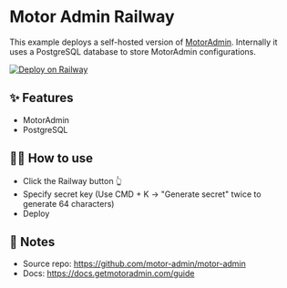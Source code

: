 # Motor Admin Railway

This example deploys a self-hosted version of [MotorAdmin](https://www.getmotoradmin.com/). Internally it uses a PostgreSQL database to store MotorAdmin configurations.

[![Deploy on Railway](https://railway.app/button.svg)](https://railway.app/new/template/hp9wr3?referralCode=DSdLCm)

## ✨ Features

- MotorAdmin
- PostgreSQL

## 💁‍♀️ How to use

- Click the Railway button 👆
- Specify secret key (Use CMD + K -> "Generate secret" twice to generate 64 characters)
- Deploy

## 📝 Notes

- Source repo: https://github.com/motor-admin/motor-admin
- Docs: https://docs.getmotoradmin.com/guide
